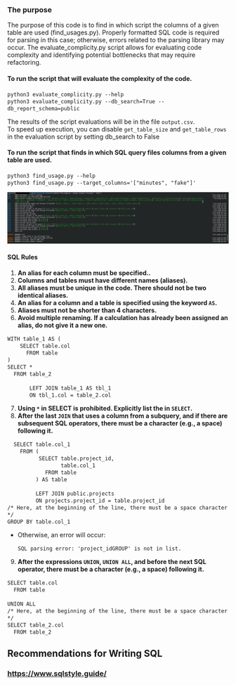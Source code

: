 ### The purpose 
The purpose  of this code is to find in which script the columns of a given table are used (find_usages.py). Properly formatted SQL code is required for parsing in this case; otherwise, errors related to the parsing library may occur.
The evaluate_complicity.py script allows for evaluating code complexity and identifying potential bottlenecks that may require refactoring.

#### To run the script that will evaluate the complexity of the code.
```
python3 evaluate_complicity.py --help
python3 evaluate_complicity.py --db_search=True --db_report_schema=public
```
The results of the script evaluations will be in the file `output.csv`.  
To speed up execution, you can disable `get_table_size` and `get_table_rows` in the evaluation script by setting db_search to False

#### To run the script that finds in which SQL query files columns from a given table are used.
```
python3 find_usage.py --help
python3 find_usage.py --target_columns='["minutes", "fake"]'
```
![alt text](https://github.com/Easthy/sql_report/blob/main/screenshot.png)

#### SQL Rules

1. **An alias for each column must be specified..**  
2. **Columns and tables must have different names (aliases).**  
3. **All aliases must be unique in the code. There should not be two identical aliases.**
4. **An alias for a column and a table is specified using the keyword `AS`.**  
5. **Aliases must not be shorter than 4 characters.**  
6. **Avoid multiple renaming. If a calculation has already been assigned an alias, do not give it a new one.**
```
WITH table_1 AS (
    SELECT table.col
      FROM table
)
SELECT *
  FROM table_2

       LEFT JOIN table_1 AS tbl_1
       ON tbl_1.col = table_2.col
```
7. **Using `*` in SELECT is prohibited. Explicitly list the in `SELECT`.**
8. **After the last `JOIN` that uses a column from a subquery, and if there are subsequent SQL operators, there must be a character (e.g., a space) following it.**
```
  SELECT table.col_1 
    FROM (
          SELECT table.project_id,
                 table.col_1
            FROM table
         ) AS table
         
         LEFT JOIN public.projects
         ON projects.project_id = table.project_id
/* Here, at the beginning of the line, there must be a space character */
GROUP BY table.col_1 
```
   - Otherwise, an error will occur:  
     ```
     SQL parsing error: 'project_idGROUP' is not in list.
     ```  
9. **After the expressions `UNION`, `UNION ALL`, and before the next SQL operator, there must be a character (e.g., a space) following it.**
```
SELECT table.col
  FROM table

UNION ALL
/* Here, at the beginning of the line, there must be a space character */
SELECT table_2.col
  FROM table_2
```

## Recommendations for Writing SQL
### https://www.sqlstyle.guide/
